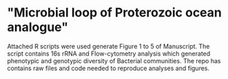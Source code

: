 # "Microbial loop of Proterozoic ocean analogue" 
Attached R scripts were used generate Figure 1 to 5 of Manuscript. The script contains 16s rRNA and Flow-cytometry analysis which generated phenotypic and genotypic diversity of Bacterial communities. The repo has contains raw files and code needed to reproduce analyses and figures.   


